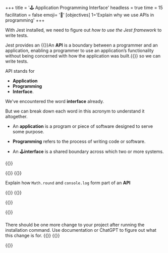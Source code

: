 +++
title = '🕹️ Application Programming Interface'
headless = true
time = 15
facilitation = false
emoji= '🧩'
[objectives]
    1='Explain why we use APIs in programming'
+++

With Jest installed, we need to figure out _how to use the Jest framework_ to write tests.

Jest provides an {{<tooltip title="API">}}An **API** is a boundary between a programmer and an application, enabling a programmer to use an application’s functionality without being concerned with how the application was built.{{</tooltip>}} so we can write tests.

API stands for

- **Application**
- **Programming**
- **Interface**.

We've encountered the word **interface** already.

But we can break down each word in this acronym to understand it altogether.

- An **application** is a program or piece of software designed to serve some purpose.

- **Programming** refers to the process of writing code or software.

- An 🕹️**interface** is a shared boundary across which two or more systems.

{{<tabs name="exercises">}}

{{<tab name="Exercise 1">}}
{{<note type="exercise" title=" ">}}

Explain how `Math.round` and `console.log` form part of an **API**

{{</note>}}
{{</tab>}}

{{<tab name="🔍 Figure it out">}}

{{<note type="exercise" title=" ">}}

###

There should be one more change to your project after running the installation command. Use documentation or ChatGPT to figure out what this change is for.
{{</note>}}
{{</tab>}}

{{</tabs>}}
